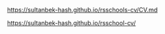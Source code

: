  https://sultanbek-hash.github.io/rsschools-cv/CV.md
 
 https://sultanbek-hash.github.io/rsschool-cv/
